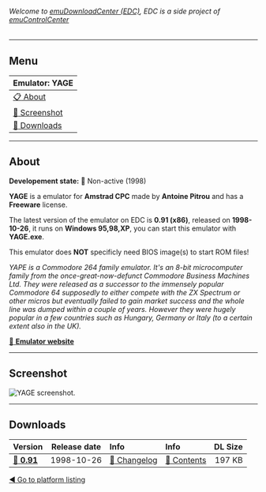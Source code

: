 ###### Welcome to [emuDownloadCenter (EDC)](https://github.com/PhoenixInteractiveNL/emuDownloadCenter/wiki/), EDC is a side project of [emuControlCenter](https://github.com/PhoenixInteractiveNL/emuControlCenter/wiki/)
***
## Menu
| **Emulator: YAGE** |
|:---------|
| [:clipboard: About](#about) |
| [:sunrise: Screenshot](#screenshot) |
| [:floppy_disk: Downloads](#downloads) |
***
## About
**Developement state:** :red_circle: Non-active (1998)

**YAGE** is a emulator for **Amstrad CPC** made by **Antoine Pitrou** and has a **Freeware** license.

The latest version of the emulator on EDC is **0.91 (x86)**, released on **1998-10-26**, it runs on **Windows 95,98,XP**, you can start this emulator with **YAGE.exe**.

This emulator does **NOT** specificly need BIOS image(s) to start ROM files!

_YAPE is a Commodore 264 family emulator. It's an 8-bit microcomputer family from the once-great-now-defunct Commodore Business Machines Ltd. They were released as a successor to the immensely popular Commodore 64 supposedly to either compete with the ZX Spectrum or other micros but eventually failed to gain market success and the whole line was dumped within a couple of years. However they were hugely popular in a few countries such as Hungary, Germany or Italy (to a certain extent also in the UK)._

[:link: **Emulator website**](http://www.stud.enst.fr/~pitrou/)
***
## Screenshot
![](https://raw.githubusercontent.com/PhoenixInteractiveNL/emuDownloadCenter/master/hooks/yage/screen.jpg "YAGE screenshot.")
***
## Downloads
| Version  | Release date  | Info       | Info       | DL Size    |
|:---------|:-------------:|:-----------|:-----------|-----------:|
| [:floppy_disk: **0.91**](https://github.com/PhoenixInteractiveNL/edc-repo0006/raw/master/yage/0.91.7z) | 1998-10-26 | [:page_facing_up: Changelog](https://github.com/PhoenixInteractiveNL/edc-repo0006/blob/master/yage/0.91_changelog.txt) | [:mag_right: Contents](https://github.com/PhoenixInteractiveNL/edc-repo0006/blob/master/yage/0.91_contents.txt) | 197 KB |

[:arrow_backward: Go to platform listing](https://github.com/PhoenixInteractiveNL/emuDownloadCenter/wiki/EDC-Platform-List)
